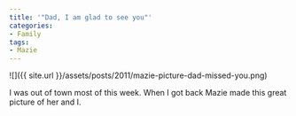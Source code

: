```yaml
---
title: '"Dad, I am glad to see you"'
categories:
- Family
tags:
- Mazie
---
```


![]({{ site.url }}/assets/posts/2011/mazie-picture-dad-missed-you.png)
  



I was out of town most of this week. When I got back Mazie made this great picture of her and I.
